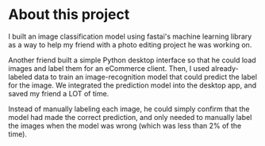 # About this project

I built an image classification model using fastai's machine learning library as a way to help my friend with a photo editing project he was working on.

Another friend built a simple Python desktop interface so that he could load images and label them for an eCommerce client. Then, I used already-labeled data to train an image-recognition model that could predict the label for the image. We integrated the prediction model into the desktop app, and saved my friend a LOT of time. 

Instead of manually labeling each image, he could simply confirm that the model had made the correct prediction, and only needed to manually label the images when the model was wrong (which was less than 2% of the time).